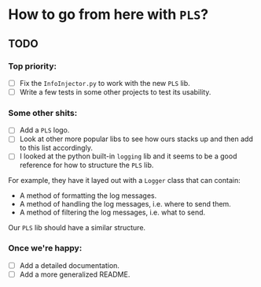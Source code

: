 # How to go from here with `PLS`?

## TODO

### Top priority:

- [ ] Fix the `InfoInjector.py` to work with the new `PLS` lib.
- [ ] Write a few tests in some other projects to test its usability.

### Some other shits:

- [ ] Add a `PLS` logo.
- [ ] Look at other more popular libs to see how ours stacks up and then add to this list accordingly.
- [ ] I looked at the python built-in `logging` lib and it seems to be a good reference for how to structure the `PLS` lib.

For example, they have it layed out with a `Logger` class that can contain:

- A method of formatting the log messages.
- A method of handling the log messages, i.e. where to send them.
- A method of filtering the log messages, i.e. what to send.

Our `PLS` lib should have a similar structure.

### Once we're happy:

- [ ] Add a detailed documentation.
- [ ] Add a more generalized README.
